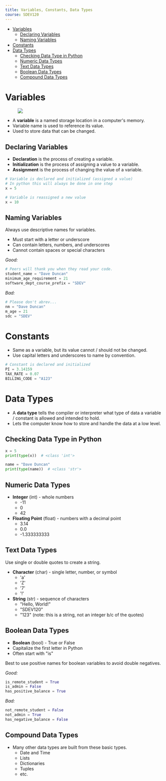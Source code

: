 ```yaml
---
title: Variables, Constants, Data Types
course: SDEV120
---
```


- [Variables](#variables)
  - [Declaring Variables](#declaring-variables)
  - [Naming Variables](#naming-variables)
- [Constants](#constants)
- [Data Types](#data-types)
  - [Checking Data Type in Python](#checking-data-type-in-python)
  - [Numeric Data Types](#numeric-data-types)
  - [Text Data Types](#text-data-types)
  - [Boolean Data Types](#boolean-data-types)
  - [Compound Data Types](#compound-data-types)

# Variables

<figure>
    <span>
        <img src="https://imgs.xkcd.com/comics/code_quality_2_2x.png" style="">
    </span>
</figure>

- A **variable** is a named storage location in a computer's memory.
- Variable name is used to reference its value.
- Used to store data that can be changed.

## Declaring Variables

- **Declaration** is the process of creating a variable.
- **Initialization** is the process of assigning a value to a variable.
- **Assignment** is the process of changing the value of a variable.

```python
# Variable is declared and initialized (assigned a value)
# In python this will always be done in one step
x = 5

# Variable is reassigned a new value
x = 10
```

## Naming Variables

Always use descriptive names for variables.

- Must start with a letter or underscore
- Can contain letters, numbers, and underscores
- Cannot contain spaces or special characters

_Good:_

```python
# Peers will thank you when they read your code.
student_name = "Dave Duncan"
minimum_age_requirement = 21
software_dept_course_prefix = "SDEV"
```

_Bad:_

```python
# Please don't abrev...
nm = "Dave Duncan"
m_age = 21
sdc = "SDEV"
```

# Constants

- Same as a variable, but its value cannot / should not be changed.
- Use capital letters and underscores to name by convention.

```python
# Constant is declared and initialized
PI = 3.14159
TAX_RATE = 0.07
BILLING_CODE = "A123"
```

# Data Types

- A **data type** tells the compiler or interpreter what type of data a variable / constant is allowed and intended to hold.
- Lets the computer know how to store and handle the data at a low level.

## Checking Data Type in Python

```python
x = 5
print(type(x))  # <class 'int'>

name = "Dave Duncan"
print(type(name))  # <class 'str'>
```

## Numeric Data Types

- **Integer** (int) - whole numbers
  - -11
  - 0
  - 42
- **Floating Point** (float) - numbers with a decimal point
  - 3.14
  - 0.0
  - -1.333333333

## Text Data Types

Use single or double quotes to create a string.

- **Character** (char) - single letter, number, or symbol
  - 'a'
  - 'Z'
  - '7'
  - '!'
- **String** (str) - sequence of characters
  - "Hello, World!"
  - "SDEV120"
  - "123" (note: this is a string, not an integer b/c of the quotes)

## Boolean Data Types

- **Boolean** (bool) - True or False
- Capitalize the first letter in Python
- Often start with "is"

Best to use positive names for boolean variables to avoid double negatives.

_Good:_

```python
is_remote_student = True
is_admin = False
has_positive_balance = True
```

_Bad:_

```python
not_remote_student = False
not_admin = True
has_negative_balance = False
```

## Compound Data Types

- Many other data types are built from these basic types.
  - Date and Time
  - Lists
  - Dictionaries
  - Tuples
  - etc.
